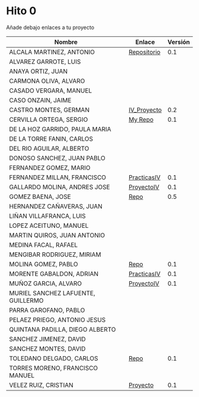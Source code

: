 # Hito 0


Añade debajo enlaces a tu proyecto


| Nombre | Enlace | Versión |
|--------|--------|---------|
| ALCALA MARTINEZ, ANTONIO | [Repositorio](https://github.com/AntonioAlcM/ProyectoIV17-18) | 0.1 |
| ALVAREZ GARROTE, LUIS | | |
| ANAYA ORTIZ, JUAN| | |
| CARMONA OLIVA, ALVARO| | |
| CASADO VERGARA, MANUEL| | |
| CASO ONZAIN, JAIME| | |
| CASTRO MONTES, GERMAN|[IV_Proyecto](https://github.com/patamimbre/IV_Proyecto) | 0.2 |
| CERVILLA ORTEGA, SERGIO| [My Repo](https://github.com/Cerv1/IV-Project) | 0.1 |
| DE LA HOZ GARRIDO, PAULA MARIA| | |
| DE LA TORRE FANIN, CARLOS| | |
| DEL RIO AGUILAR, ALBERTO| | |
| DONOSO SANCHEZ, JUAN PABLO| | |
| FERNANDEZ GOMEZ, MARIO| | |
| FERNANDEZ MILLAN, FRANCISCO|[PracticasIV](https://github.com/franfermi/Infraestructura-Virtual_IV) | 0.1 |
| GALLARDO MOLINA, ANDRES JOSE|[ProyectoIV](https://github.com/Maverick94/IV_Proyecto)| 0.1 |
| GOMEZ BAENA, JOSE|[Repo](https://github.com/josegob/IV-1718-Proyectos) |0.5|
| HERNANDEZ CAÑAVERAS, JUAN| | |
| LIÑAN VILLAFRANCA, LUIS| | |
| LOPEZ ACEITUNO, MANUEL| | |
| MARTIN QUIROS, JUAN ANTONIO| | |
| MEDINA FACAL, RAFAEL| | |
| MENGIBAR RODRIGUEZ, MIRIAM| | |
| MOLINA GOMEZ, PABLO| [Repo](https://github.com/pmolinag/proyecto) | 0.1 |
| MORENTE GABALDON, ADRIAN| [PracticasIV](https://github.com/adrianmorente/PracticasIV) | 0.1 |
| MUÑOZ GARCIA, ALVARO|[ProyectoIV](https://github.com/alvaromgs/proyectoIV-1718)|0.1|
| MURIEL SANCHEZ LAFUENTE, GUILLERMO| | |
| PARRA GAROFANO, PABLO| | |
| PELAEZ PRIEGO, ANTONIO JESUS| | |
| QUINTANA PADILLA, DIEGO ALBERTO| | |
| SANCHEZ JIMENEZ, DAVID| | |
| SANCHEZ MONTES, DAVID| | |
| TOLEDANO DELGADO, CARLOS|[Repo](https://github.com/carlillostole/proyectoIV17-18) | 0.1 |
| TORRES MORENO, FRANCISCO MANUEL| | |
| VELEZ RUIZ, CRISTIAN| [Proyecto](https://github.com/ainokila/ProyectoIV) | 0.1|
